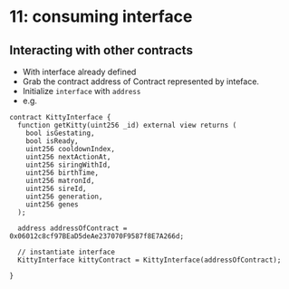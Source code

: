 # 11: consuming interface

## Interacting with other contracts

- With interface already defined
- Grab the contract address of Contract represented by inteface.
- Initialize `interface` with `address`
- e.g.

```solidity
contract KittyInterface {
  function getKitty(uint256 _id) external view returns (
    bool isGestating,
    bool isReady,
    uint256 cooldownIndex,
    uint256 nextActionAt,
    uint256 siringWithId,
    uint256 birthTime,
    uint256 matronId,
    uint256 sireId,
    uint256 generation,
    uint256 genes
  );

  address addressOfContract = 0x06012c8cf97BEaD5deAe237070F9587f8E7A266d;

  // instantiate interface
  KittyInterface kittyContract = KittyInterface(addressOfContract);

}
```